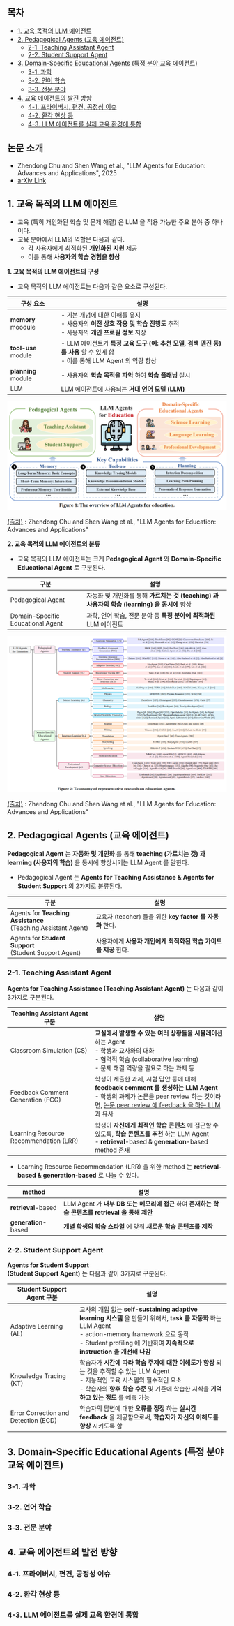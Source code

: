 ## 목차

* [1. 교육 목적의 LLM 에이전트](#1-교육-목적의-llm-에이전트)
* [2. Pedagogical Agents (교육 에이전트)](#2-pedagogical-agents-교육-에이전트)
  * [2-1. Teaching Assistant Agent](#2-1-teaching-assistant-agent)
  * [2-2. Student Support Agent](#2-2-student-support-agent)
* [3. Domain-Specific Educational Agents (특정 분야 교육 에이전트)](#3-domain-specific-educational-agents-특정-분야-교육-에이전트)
  * [3-1. 과학](#3-1-과학)
  * [3-2. 언어 학습](#3-2-언어-학습)
  * [3-3. 전문 분야](#3-3-전문-분야)
* [4. 교육 에이전트의 발전 방향](#4-교육-에이전트의-발전-방향)
  * [4-1. 프라이버시, 편견, 공정성 이슈](#4-1-프라이버시-편견-공정성-이슈)
  * [4-2. 환각 현상 등](#4-2-환각-현상-등)
  * [4-3. LLM 에이전트를 실제 교육 환경에 통합](#4-3-llm-에이전트를-실제-교육-환경에-통합)

## 논문 소개

* Zhendong Chu and Shen Wang et al., "LLM Agents for Education: Advances and Applications", 2025
* [arXiv Link](https://arxiv.org/pdf/2503.11733)

## 1. 교육 목적의 LLM 에이전트

* 교육 (특히 개인화된 학습 및 문제 해결) 은 LLM 을 적용 가능한 주요 분야 중 하나이다.
* 교육 분야에서 LLM의 역할은 다음과 같다.
  * 각 사용자에게 최적화된 **개인화된 지원** 제공
  * 이를 통해 **사용자의 학습 경험을 향상**

**1. 교육 목적의 LLM 에이전트의 구성**

* 교육 목적의 LLM 에이전트는 다음과 같은 요소로 구성된다.

| 구성 요소               | 설명                                                                                      |
|---------------------|-----------------------------------------------------------------------------------------|
| **memory** moodule  | - 기본 개념에 대한 이해를 유지<br>- 사용자의 **이전 상호 작용 및 학습 진행도** 추적<br>- 사용자의 **개인 프로필 정보** 저장        |
| **tool-use** module | - LLM 에이전트가 **특정 교육 도구 (예: 추천 모델, 검색 엔진 등) 를 사용** 할 수 있게 함<br>- 이를 통해 LLM Agent 의 역량 향상 |
| **planning** module | - 사용자의 **학습 목적을 파악** 하여 **학습 플래닝** 실시                                                   |
| LLM                 | LLM 에이전트에 사용되는 **거대 언어 모델 (LLM)**                                                       |

![image](../images/LLM_Education_1.PNG)

[(출처)](https://arxiv.org/pdf/2503.11733) : Zhendong Chu and Shen Wang et al., "LLM Agents for Education: Advances and Applications"

**2. 교육 목적의 LLM 에이전트의 분류**

* 교육 목적의 LLM 에이전트는 크게 **Pedagogical Agent** 와 **Domain-Specific Educational Agent** 로 구분된다.

| 구분                                | 설명                                                                |
|-----------------------------------|-------------------------------------------------------------------|
| Pedagogical Agent                 | 자동화 및 개인화를 통해 **가르치는 것 (teaching) 과 사용자의 학습 (learning) 을 동시에** 향상 |
| Domain-Specific Educational Agent | 과학, 언어 학습, 전문 분야 등 **특정 분야에 최적화된** LLM 에이전트                       |

![image](../images/LLM_Education_2.PNG)

[(출처)](https://arxiv.org/pdf/2503.11733) : Zhendong Chu and Shen Wang et al., "LLM Agents for Education: Advances and Applications"

## 2. Pedagogical Agents (교육 에이전트)

**Pedagogical Agent** 는 **자동화 및 개인화** 를 통해 **teaching (가르치는 것) 과 learning (사용자의 학습)** 을 동시에 향상시키는 LLM Agent 를 말한다.

* Pedagogical Agent 는 **Agents for Teaching Assistance & Agents for Student Support** 의 2가지로 분류된다.

| 구분                                                               | 설명                                           |
|------------------------------------------------------------------|----------------------------------------------|
| Agents for **Teaching Assistance**<br>(Teaching Assistant Agent) | 교육자 (teacher) 들을 위한 **key factor 를 자동화** 한다. |
| Agents for **Student Support**<br>(Student Support Agent)        | 사용자에게 **사용자 개인에게 최적화된 학습 가이드를 제공** 한다.       |

### 2-1. Teaching Assistant Agent

**Agents for Teaching Assistance (Teaching Assistant Agent)** 는 다음과 같이 3가지로 구분된다.

| Teaching Assistant Agent 구분            | 설명                                                                                                                                                                                                                                                                                          |
|----------------------------------------|---------------------------------------------------------------------------------------------------------------------------------------------------------------------------------------------------------------------------------------------------------------------------------------------|
| Classroom Simulation (CS)              | **교실에서 발생할 수 있는 여러 상황들을 시뮬레이션** 하는 Agent<br>- 학생과 교사와의 대화<br>- 협력적 학습 (collaborative learning)<br>- 문제 해결 역량을 필요로 하는 과제 등                                                                                                                                                                   |
| Feedback Comment Generation (FCG)      | 학생이 제출한 과제, 시험 답안 등에 대해 **feedback comment 를 생성하는 LLM Agent**<br>- 학생의 과제가 논문을 peer review 하는 것이라면, [논문 peer review 에 feedback 을 하는 LLM](%5B2025.06.07%5D%20Can%20LLM%20feedback%20enhance%20review%20quality%20-%20A%20randomized%20study%20of%2020K%20reviews%20at%20ICLR%202025.md) 과 유사 |
| Learning Resource Recommendation (LRR) | 학생이 **자신에게 최적인 학습 콘텐츠** 에 접근할 수 있도록, **학습 콘텐츠를 추천** 하는 LLM Agent<br>- **retrieval**-based & **generation**-based method 존재                                                                                                                                                                  |

* Learning Resource Recommendation (LRR) 을 위한 method 는 **retrieval-based & generation-based** 로 나눌 수 있다.

| method               | 설명                                                                     |
|----------------------|------------------------------------------------------------------------|
| **retrieval**-based  | LLM Agent 가 **내부 DB 또는 메모리에 접근** 하여 **존재하는 학습 콘텐츠를 retrieval 을 통해 제안** |
| **generation**-based | **개별 학생의 학습 스타일** 에 맞춰 **새로운 학습 콘텐츠를 제작**                              |

### 2-2. Student Support Agent

**Agents for Student Support<br>(Student Support Agent)** 는 다음과 같이 3가지로 구분된다.

| Student Support Agent 구분             | 설명                                                                                                                                                                                         |
|--------------------------------------|--------------------------------------------------------------------------------------------------------------------------------------------------------------------------------------------|
| Adaptive Learning (AL)               | 교사의 개입 없는 **self-sustaining adaptive learning 시스템** 을 만들기 위해서, **task 를 자동화** 하는 LLM Agent<br>- action-memory framework 으로 동작<br>- Student profiling 에 기반하여 **지속적으로 instruction 을 개선해 나감** |
| Knowledge Tracing (KT)               | 학습자가 **시간에 따라 학습 주제에 대한 이해도가 향상** 되는 것을 추적할 수 있는 LLM Agent<br>- 지능적인 교육 시스템의 필수적인 요소<br>- 학습자의 **향후 학습 수준** 및 기존에 학습한 지식을 **기억하고 있는 정도** 를 예측 가능                                           |
| Error Correction and Detection (ECD) | 학습자의 답변에 대한 **오류를 정정** 하는 **실시간 feedback** 을 제공함으로써, **학습자가 자신의 이해도를 향상** 시키도록 함                                                                                                           |

## 3. Domain-Specific Educational Agents (특정 분야 교육 에이전트)

### 3-1. 과학

### 3-2. 언어 학습

### 3-3. 전문 분야

## 4. 교육 에이전트의 발전 방향

### 4-1. 프라이버시, 편견, 공정성 이슈

### 4-2. 환각 현상 등

### 4-3. LLM 에이전트를 실제 교육 환경에 통합